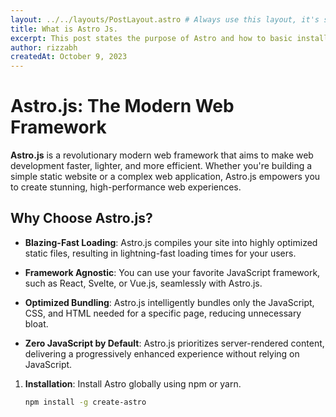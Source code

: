 ```yaml
---
layout: ../../layouts/PostLayout.astro # Always use this layout, it's so the post gets properly styled
title: What is Astro Js.
excerpt: This post states the purpose of Astro and how to basic install it
author: rizzabh
createdAt: October 9, 2023
---
```


# Astro.js: The Modern Web Framework

**Astro.js** is a revolutionary modern web framework that aims to make web development faster, lighter, and more efficient. Whether you're building a simple static website or a complex web application, Astro.js empowers you to create stunning, high-performance web experiences.

## Why Choose Astro.js?

- **Blazing-Fast Loading**: Astro.js compiles your site into highly optimized static files, resulting in lightning-fast loading times for your users.

- **Framework Agnostic**: You can use your favorite JavaScript framework, such as React, Svelte, or Vue.js, seamlessly with Astro.js.

- **Optimized Bundling**: Astro.js intelligently bundles only the JavaScript, CSS, and HTML needed for a specific page, reducing unnecessary bloat.

- **Zero JavaScript by Default**: Astro.js prioritizes server-rendered content, delivering a progressively enhanced experience without relying on JavaScript.

1. **Installation**: Install Astro globally using npm or yarn.

   ```bash
   npm install -g create-astro
   ```
